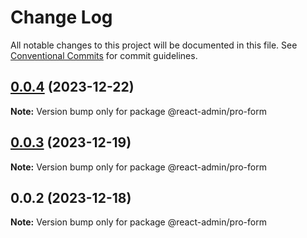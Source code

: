 # Change Log

All notable changes to this project will be documented in this file. See [Conventional Commits](https://conventionalcommits.org) for commit guidelines.

## [0.0.4](https://git.aihuoshi.net/algo_analysis_plat/web/fd-react-admin-components/compare/@react-admin/pro-form@0.0.3...@react-admin/pro-form@0.0.4) (2023-12-22)

**Note:** Version bump only for package @react-admin/pro-form

## [0.0.3](https://git.aihuoshi.net/algo_analysis_plat/web/fd-react-admin-components/compare/@react-admin/pro-form@0.0.2...@react-admin/pro-form@0.0.3) (2023-12-19)

**Note:** Version bump only for package @react-admin/pro-form

## 0.0.2 (2023-12-18)

**Note:** Version bump only for package @react-admin/pro-form
